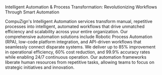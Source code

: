 Intelligent Automation & Process Transformation: Revolutionizing Workflows Through Smart Automation

CompuZign's Intelligent Automation services transform manual, repetitive processes into intelligent, automated workflows that drive unmatched efficiency and scalability across your entire organization. Our comprehensive automation solutions include Robotic Process Automation (RPA), low-code platform integration, and API-driven workflows that seamlessly connect disparate systems. We deliver up to 85% improvement in operational efficiency, 60% cost reduction, and 99.9% accuracy rates while enabling 24/7 continuous operation. Our automation frameworks liberate human resources from repetitive tasks, allowing teams to focus on strategic initiatives and innovation. 